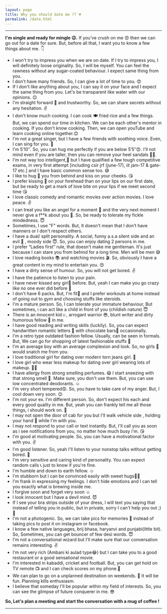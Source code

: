 ```yaml
---
layout: page
title: Why you should date me ?? 💗
permalink: /date.html
---
```


---

**I'm single and ready for mingle 😉.** If you've crush on me 😍 then we can go out for a date for sure. But, before all that, I want you to know a few things about me. 👇



+ I won't try to impress you when we are on date. If I try to impress you, I will definitely loose originality. So, I will be myself. You can feel the rawness without any sugar-coated behaviour. I expect same thing from you. 
+ I don't have many friends. So, I can give a lot of time to you. 😍
+ If I don't like anything about you, I can say it on your face and I expect the same thing from you. Let's be transparent like water with our opinions. 😉
+ I'm straight forward 🤘 and trustworthy. So, we can share secrets without any hesitation. ✌
+ I don't know much cooking. I can cook 🍽 fried rice and a few things. But, we can spend our time in kitchen. We can be each other's mentor in cooking. If you don't know cooking. Then, we can open youTube and learn cooking online together.😊
+ I'm not a great singer, but I have a few friends with soothing voice. Even, I can sing for you. 🎤
+ I'm 5′10″. So, you can hug me perfectly if you are below 5′5″😍. I'll not mind even if you are taller, then you can remove your heel sandals 🤔😂.
+ I'm not way too intelligent,🙇 but I have qualified a few tough competitive exams, in very first attempt [including csir jrf (june-17), iit jam-17 & gate-17 etc.] and I have basic common sense too. 😅
+ I like to hug 🤗 you from behind and kiss on your cheeks. 😘
+ I prefer kissing 💑 on your forehead than on your lips on our first date, but be ready to get a mark of love bite on your lips if we meet second time 😘
+ I love classic comedy and romantic movies over action movies. I love peace. ✌
+ I can treat you like an angel for a moment 👰 and the very next moment I never give a f**k about you 💁. So, be ready to tolerate my fickle mindedness. 😇
+ Sometimes, I use "F" words. But, It doesn't mean that I don't have manners or I don't respect others.
+ I have a dual/ split personality. A social, funny a.s.a silent side and an evil 👿 , moody side 😇. So, you can enjoy dating 2 persons in me.
+ I prefer “Ladies first” rule, that doesn't make me gentleman. It's just because I can stare you from behind for a long time. Men will be men 😅
+ I love reading books 📚 and watching movies 🎬. So, obviously I have a great content in my mind to entertain you. 😍
+ I have a dirty sense of humour. So, you will not get bored. ✌
+ I have the patience to listen to your pain. 
+ I have never kissed any girl💋 before. But, yeah I can make you go crazy like no one ever did before 💖 
+ I don't have 6 packs. But, I'm fit💪 and I prefer workouts at home instead of going out to gym and choosing stuffs like steroids.
+ I'm a mature person. So, I can tolerate your immature behaviour, But sometimes, i can act like a child in front of you (childish nature) 😇
+ There is an innocent kid☺, arrogant warrior 😎, blunt writer  and dirty humorous fellow 🙈 in me. 
+ I have good reading and writing skills (luckily). So, you can expect handwritten romantic letters 📜 with chocolate bars🍫 occasionally.
+ I'm a retro type outdated fashion fellow. Usually, can be seen in formals. But, We can go for shopping of latest fashionable stuffs 🎩
+ I'm an average boy with an average complexion and look. So, no girls 🙅 would snatch me from you. 
+ I love traditional girl for dating over modern torn jeans girl. 🙋
+ I love girl who wear less makeup for dating over girl wearing lots of makeup. 🙍🙅
+ I have allergy from strong smelling perfumes. 😷 I start sneezing with that strong smell 🤕. Make sure, you don't use them. But, you can use low concentrated deodorants. ☺
+ I'm very short tempered😡. So, you have to take care of my anger. But, I cool down very soon. 😌
+ I'm not your ex. I'm different person. So, don't expect his each and every good quality in me. But, yeah you can frankly tell me all those things, i should work on. 🙈
+ I may not open the door of cab for you but I'll walk vehicle side , holding your hand 👫 while I'm with you.
+ I may not respond to your call or text instantly. But, I'll call you as soon as i see notifications from you, no matter how much busy i'm. 😘
+ I'm good at motivating people. So, you can have a motivational factor with you. ✌
+ I'm good listener. So, yeah I'll listen to your nonstop talks without getting bored. 👨
+ I'm very sensitive and caring kind of personality. You can expect random calls 📞 just to know if you're fine.
+ I'm humble and down to earth fellow. ☺
+ I'm stubborn but i can be convinced easily with sweet hugs🤗😍
+ I'm frank in expressing my feelings. I don't hide emotions and I can tell you exactly what is brewing inside me.
+ I forgive soon and forget very soon ☺
+ I look innocent but I have a devil mind. 😈
+ If I see your bra strips outside of your dress, I will text you saying that instead of telling you in public, but in private, sorry I can't help you out ;) 🙆
+ I'm not a photogenic. So, we can take pics for memories 📸 instead of taking pics to post it on instagram or facebook. 
+ I know a few native languages, brij bhasa, haryanvi and punjabi(little bit). So, Sometimes, you can get bouncer of few desi words. 😇
+ I'm not a conversational wizard but I'll make sure that our conversation remains interesting. ✌
+ I'm not very rich (Ambani ki aulad type😂) but I can take you to a good restaurant or a good sensational movie.
+ I'm interested in kabaddi, cricket and football. But, you can get hold on TV remote 📺 and I can check scores on my phone.📱
+ We can plan to go on a unplanned destination on weekends. 🚣 It will be fun. Planning kills enthusiasm.
+ I believe that someday I'll be popular within my field of interests. So, you can see the glimpse of future conquerer in me. 😎


**So, Let's plan a meeting and start the conversation with a mug of coffee !**

---